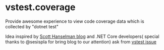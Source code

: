 # vstest.coverage
Provide awesome experience to view code coverage data which is collected by "dotnet test"

Idea inspired by  [Scott Hanselman blog](https://www.hanselman.com/blog/AutomaticUnitTestingInNETCorePlusCodeCoverageInVisualStudioCode.aspx)  and .NET Core developers( special thanks to @sesispla for bring blog to our attention)  ask from [vstest issue](https://github.com/Microsoft/vstest/issues/981)
